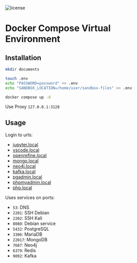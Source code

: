 ![license](https://badgen.net/github/license/flavien-perier/docker-compose-virtual-environment)

# Docker Compose Virtual Environment

## Installation

```sh
mkdir documents

touch .env
echo "PASSWORD=password" >> .env
echo "SANDBOX_LOCATION=/home/user/sandbox-files" >> .env

docker compose up -d
```

Use Proxy `127.0.0.1:3128`

## Usage

Login to urls:

- [jupyter.local](jupyter.local)
- [vscode.local](vscode.local)
- [openrefine.local](openrefine.local)
- [mongo.local](mongo.local)
- [neo4j.local](neo4j.local)
- [kafka.local](kafka.local)
- [pgadmin.local](pgadmin.local)
- [phpmyadmin.local](phpmyadmin.local)
- [php.local](php.local)

Uses services on ports:

- `53`: DNS
- `2201`: SSH Debian
- `2202`: SSH Kali
- `8080`: Debian service
- `5432`: PostgreSQL
- `3306`: MariaDB
- `22017`: MongoDB
- `7687`: Neo4j
- `6379`: Redis
- `9092`: Kafka
